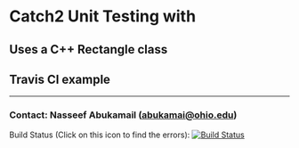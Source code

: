 # Catch2 Unit Testing with

## Uses a C++ Rectangle class
## Travis CI example
----
### Contact: Nasseef Abukamail (abukamai@ohio.edu)

Build Status (Click on this icon to find the errors): [![Build Status](https://travis-ci.com/nasseef/catch.svg?branch=master)](https://travis-ci.com/nasseef/catch)


